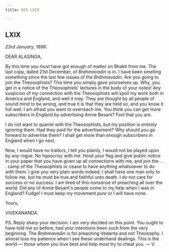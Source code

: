 ```yaml
---
title: 925 LXIX

---
```

  

  


## LXIX

*23rd January, 1896*.

DEAR ALASINGA,

By this time you must have got enough of matter on Bhakti from me. The
last copy, dated 21st December, of *Brahmavadin* is in. I have been
smelling something since the last few issues of the *Brahmavadin*. Are
you going to join the Theosophists? This time you simply gave yourselves
up. Why, you get in a notice of the Theosophists' lectures in the body
of your notes! Any suspicion of my connection with the Theosophists will
spoil my work both in America and England, and well it may. They are
thought by all people of sound mind to be wrong, and true it is that
they are held so, and you know it full well. I am afraid you want to
overreach me. You think you can get more subscribers in England by
advertising Annie Besant? Fool that you are.

I do not want to quarrel with the Theosophists, but my position is
entirely ignoring them. Had they paid for the advertisement? Why should
you go forward to advertise them? I shall get more than enough
subscribers in England when I go next.

Now, I would have no traitors, I tell you plainly, I would not be played
upon by any rogue. No hypocrisy with me. Hoist your flag and give public
notice in your paper that you have given up all connections with me, and
join the . . . camp of the Theosophists or cease to have anything
whatsoever to do with them. I give you very plain words indeed. I shall
have one man only to follow me, but he must be true and faithful unto
death. I do not care for success or no success. I am tired of this
nonsense of preaching all over the world. Did any of Annie Besant's
people come to my help when I was in England? Fudge! I must keep my
movement *pure* or I will have none. 

Yours,

VIVEKANANDA.

  
PS. Reply sharp your decision. I am very decided on this point. You
ought to have told me so before, had your intentions been such from the
very beginning. The *Brahmavadin* is for preaching Vedanta and not
Theosophy. I almost lose my patience when I see these underhand
dealings. This is the world — those whom you love best and help most try
to cheat you. — V.
